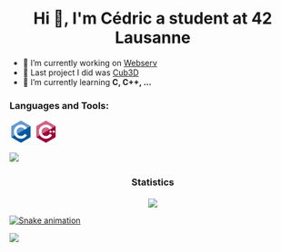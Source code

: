 <h1 align="center">Hi 👋, I'm Cédric a student at 42 Lausanne</h1>

- 🔭 I’m currently working on [Webserv](https://github.com/CMY42/Webserv)
- 🤝 Last project I did was [Cub3D](https://github.com/CMY42/cub3D)
- 🌱 I’m currently learning **C, C++, ...**


</div><h3 align="left">Languages and Tools:</h3>
<p align="left">
<img src="https://raw.githubusercontent.com/teamedwardforever/Readme-Generator/71f25dd8b98329b168142a6b782a107b75eab178/svg/Skills/Languages/c-original.svg" alt="C" width="40" height="40"/>
<img src="https://raw.githubusercontent.com/teamedwardforever/Readme-Generator/71f25dd8b98329b168142a6b782a107b75eab178/svg/Skills/Languages/cplusplus-original.svg" alt="CPP" width="40" height="40"/>
</p>

<img src="https://user-images.githubusercontent.com/73097560/115834477-dbab4500-a447-11eb-908a-139a6edaec5c.gif"><h3 align="center">Statistics</h3>
<div align="center">
<a href="https://github.com/CMY42">
<img align="center" src="http://github-profile-summary-cards.vercel.app/api/cards/profile-details?username=CMY42&theme=default" height="180em" />
</div>

![Snake animation](https://github.com/{{your_username}}/{CMY42}/blob/output/github-contribution-grid-snake.svg)

<img src="https://raw.githubusercontent.com/Trilokia/Trilokia/379277808c61ef204768a61bbc5d25bc7798ccf1/bottom_header.svg" />
